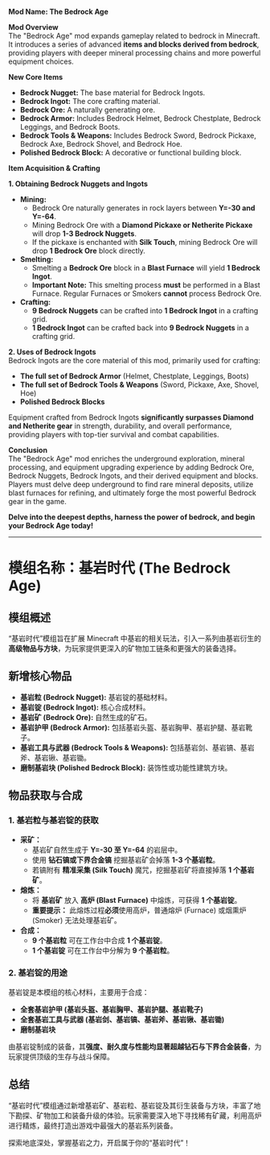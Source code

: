 **Mod Name: The Bedrock Age**

**Mod Overview**  
The "Bedrock Age" mod expands gameplay related to bedrock in Minecraft. It introduces a series of advanced **items and blocks derived from bedrock**, providing players with deeper mineral processing chains and more powerful equipment choices.

**New Core Items**  
*   **Bedrock Nugget:** The base material for Bedrock Ingots.  
*   **Bedrock Ingot:** The core crafting material.  
*   **Bedrock Ore:** A naturally generating ore.  
*   **Bedrock Armor:** Includes Bedrock Helmet, Bedrock Chestplate, Bedrock Leggings, and Bedrock Boots.  
*   **Bedrock Tools & Weapons:** Includes Bedrock Sword, Bedrock Pickaxe, Bedrock Axe, Bedrock Shovel, and Bedrock Hoe.  
*   **Polished Bedrock Block:** A decorative or functional building block.  

**Item Acquisition & Crafting**  

**1. Obtaining Bedrock Nuggets and Ingots**  
*   **Mining:**  
    *   Bedrock Ore naturally generates in rock layers between **Y=-30 and Y=-64**.  
    *   Mining Bedrock Ore with a **Diamond Pickaxe or Netherite Pickaxe** will drop **1-3 Bedrock Nuggets**.  
    *   If the pickaxe is enchanted with **Silk Touch**, mining Bedrock Ore will drop **1 Bedrock Ore** block directly.  
*   **Smelting:**  
    *   Smelting a **Bedrock Ore** block in a **Blast Furnace** will yield **1 Bedrock Ingot**.  
    *   **Important Note:** This smelting process **must** be performed in a Blast Furnace. Regular Furnaces or Smokers **cannot** process Bedrock Ore.  
*   **Crafting:**  
    *   **9 Bedrock Nuggets** can be crafted into **1 Bedrock Ingot** in a crafting grid.  
    *   **1 Bedrock Ingot** can be crafted back into **9 Bedrock Nuggets** in a crafting grid.  

**2. Uses of Bedrock Ingots**  
Bedrock Ingots are the core material of this mod, primarily used for crafting:  
*   **The full set of Bedrock Armor** (Helmet, Chestplate, Leggings, Boots)  
*   **The full set of Bedrock Tools & Weapons** (Sword, Pickaxe, Axe, Shovel, Hoe)  
*   **Polished Bedrock Blocks**  

Equipment crafted from Bedrock Ingots **significantly surpasses Diamond and Netherite gear** in strength, durability, and overall performance, providing players with top-tier survival and combat capabilities.  

**Conclusion**  
The "Bedrock Age" mod enriches the underground exploration, mineral processing, and equipment upgrading experience by adding Bedrock Ore, Bedrock Nuggets, Bedrock Ingots, and their derived equipment and blocks. Players must delve deep underground to find rare mineral deposits, utilize blast furnaces for refining, and ultimately forge the most powerful Bedrock gear in the game.

**Delve into the deepest depths, harness the power of bedrock, and begin your Bedrock Age today!**

---

# 模组名称：基岩时代 (The Bedrock Age)

## 模组概述
“基岩时代”模组旨在扩展 Minecraft 中基岩的相关玩法，引入一系列由基岩衍生的**高级物品与方块**，为玩家提供更深入的矿物加工链条和更强大的装备选择。

## 新增核心物品
*   **基岩粒 (Bedrock Nugget):** 基岩锭的基础材料。
*   **基岩锭 (Bedrock Ingot):** 核心合成材料。
*   **基岩矿 (Bedrock Ore):** 自然生成的矿石。
*   **基岩护甲 (Bedrock Armor):** 包括基岩头盔、基岩胸甲、基岩护腿、基岩靴子。
*   **基岩工具与武器 (Bedrock Tools & Weapons):** 包括基岩剑、基岩镐、基岩斧、基岩锹、基岩锄。
*   **磨制基岩块 (Polished Bedrock Block):** 装饰性或功能性建筑方块。

## 物品获取与合成

### 1. 基岩粒与基岩锭的获取
*   **采矿：**
    *   基岩矿自然生成于 **Y=-30 至 Y=-64** 的岩层中。
    *   使用 **钻石镐或下界合金镐** 挖掘基岩矿会掉落 **1-3 个基岩粒**。
    *   若镐附有 **精准采集 (Silk Touch)** 魔咒，挖掘基岩矿将直接掉落 **1 个基岩矿**。
*   **熔炼：**
    *   将 **基岩矿** 放入 **高炉 (Blast Furnace)** 中熔炼，可获得 **1 个基岩锭**。
    *   **重要提示：** 此熔炼过程**必须**使用高炉，普通熔炉 (Furnace) 或烟熏炉 (Smoker) 无法处理基岩矿。
*   **合成：**
    *   **9 个基岩粒** 可在工作台中合成 **1 个基岩锭**。
    *   **1 个基岩锭** 可在工作台中分解为 **9 个基岩粒**。

### 2. 基岩锭的用途
基岩锭是本模组的核心材料，主要用于合成：
*   **全套基岩护甲 (基岩头盔、基岩胸甲、基岩护腿、基岩靴子)**
*   **全套基岩工具与武器 (基岩剑、基岩镐、基岩斧、基岩锹、基岩锄)**
*   **磨制基岩块**

由基岩锭制成的装备，其**强度、耐久度与性能均显著超越钻石与下界合金装备**，为玩家提供顶级的生存与战斗保障。

## 总结
“基岩时代”模组通过新增基岩矿、基岩粒、基岩锭及其衍生装备与方块，丰富了地下勘探、矿物加工和装备升级的体验。玩家需要深入地下寻找稀有矿藏，利用高炉进行精炼，最终打造出游戏中最强大的基岩系列装备。

探索地底深处，掌握基岩之力，开启属于你的“基岩时代”！


